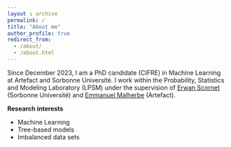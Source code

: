 ```yaml
---
layout : archive
permalink: /
title: "About me"
author_profile: true
redirect_from: 
  - /about/
  - /about.html
---
```


Since December 2023, I am a PhD candidate (CIFRE) in Machine Learning at Artefact and Sorbonne Université. I work within the Probability, Statistics and Modeling Laboratory (LPSM) under the supervision of [Erwan Scornet](https://erwanscornet.github.io/) (Sorbonne Université) and [Emmanuel Malherbe](https://www.artefact.com/data-consulting-transformation/artefact-research-center/) (Artefact).

**Research interests**
- Machine Learning
- Tree-based models 
- Imbalanced data sets 
